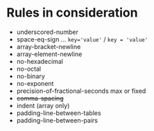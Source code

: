 # Rules in consideration

- underscored-number
- space-eq-sign ... `key='value'` / `key = 'value'`
- array-bracket-newline
- array-element-newline
- no-hexadecimal
- no-octal
- no-binary
- no-exponent
- precision-of-fractional-seconds max or fixed
- ~~comma-spacing~~
- indent (array only)
- padding-line-between-tables
- padding-line-between-pairs
